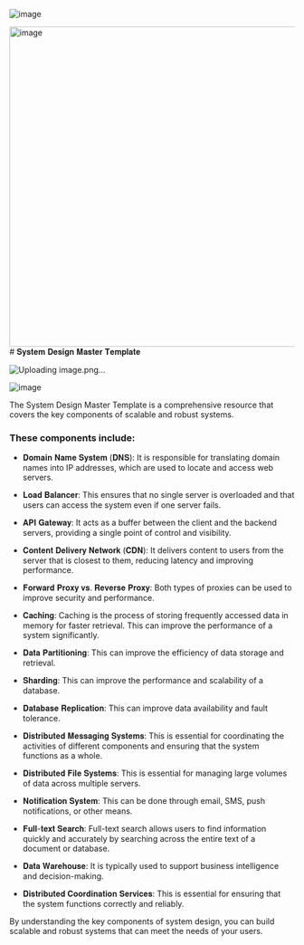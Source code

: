 ![image](https://github.com/user-attachments/assets/77dbe8f2-c285-4d68-857a-a40401b70811)


<img width="566" alt="image" src="https://github.com/user-attachments/assets/32e8483a-d4a2-4643-93af-df7f8a8cb2a7"># 𝐒𝐲𝐬𝐭𝐞𝐦 𝐃𝐞𝐬𝐢𝐠𝐧 𝐌𝐚𝐬𝐭𝐞𝐫 𝐓𝐞𝐦𝐩𝐥𝐚𝐭𝐞

![Uploading image.png…]()


![image](https://github.com/user-attachments/assets/9c64ae21-64da-44a7-81c3-83cc65711eb9)

The System Design Master Template is a comprehensive resource that covers the key components of scalable and robust systems.

### These components include:

- 𝐃𝐨𝐦𝐚𝐢𝐧 𝐍𝐚𝐦𝐞 𝐒𝐲𝐬𝐭𝐞𝐦 (𝐃𝐍𝐒): It is responsible for translating domain names into IP addresses, which are used to locate and access web servers.

- 𝐋𝐨𝐚𝐝 𝐁𝐚𝐥𝐚𝐧𝐜𝐞𝐫: This ensures that no single server is overloaded and that users can access the system even if one server fails.

- 𝐀𝐏𝐈 𝐆𝐚𝐭𝐞𝐰𝐚𝐲: It acts as a buffer between the client and the backend servers, providing a single point of control and visibility.

- 𝐂𝐨𝐧𝐭𝐞𝐧𝐭 𝐃𝐞𝐥𝐢𝐯𝐞𝐫𝐲 𝐍𝐞𝐭𝐰𝐨𝐫𝐤 (𝐂𝐃𝐍): It delivers content to users from the server that is closest to them, reducing latency and improving performance.

- 𝐅𝐨𝐫𝐰𝐚𝐫𝐝 𝐏𝐫𝐨𝐱𝐲 𝐯𝐬. 𝐑𝐞𝐯𝐞𝐫𝐬𝐞 𝐏𝐫𝐨𝐱𝐲: Both types of proxies can be used to improve security and performance.

- 𝐂𝐚𝐜𝐡𝐢𝐧𝐠: Caching is the process of storing frequently accessed data in memory for faster retrieval. This can improve the performance of a system significantly.

- 𝐃𝐚𝐭𝐚 𝐏𝐚𝐫𝐭𝐢𝐭𝐢𝐨𝐧𝐢𝐧𝐠: This can improve the efficiency of data storage and retrieval.

- 𝐒𝐡𝐚𝐫𝐝𝐢𝐧𝐠: This can improve the performance and scalability of a database.

- 𝐃𝐚𝐭𝐚𝐛𝐚𝐬𝐞 𝐑𝐞𝐩𝐥𝐢𝐜𝐚𝐭𝐢𝐨𝐧: This can improve data availability and fault tolerance.

- 𝐃𝐢𝐬𝐭𝐫𝐢𝐛𝐮𝐭𝐞𝐝 𝐌𝐞𝐬𝐬𝐚𝐠𝐢𝐧𝐠 𝐒𝐲𝐬𝐭𝐞𝐦𝐬: This is essential for coordinating the activities of different components and ensuring that the system functions as a whole.

- 𝐃𝐢𝐬𝐭𝐫𝐢𝐛𝐮𝐭𝐞𝐝 𝐅𝐢𝐥𝐞 𝐒𝐲𝐬𝐭𝐞𝐦𝐬: This is essential for managing large volumes of data across multiple servers.

- 𝐍𝐨𝐭𝐢𝐟𝐢𝐜𝐚𝐭𝐢𝐨𝐧 𝐒𝐲𝐬𝐭𝐞𝐦: This can be done through email, SMS, push notifications, or other means.

- 𝐅𝐮𝐥𝐥-𝐭𝐞𝐱𝐭 𝐒𝐞𝐚𝐫𝐜𝐡: Full-text search allows users to find information quickly and accurately by searching across the entire text of a document or database.

- 𝐃𝐚𝐭𝐚 𝐖𝐚𝐫𝐞𝐡𝐨𝐮𝐬𝐞: It is typically used to support business intelligence and decision-making.

- 𝐃𝐢𝐬𝐭𝐫𝐢𝐛𝐮𝐭𝐞𝐝 𝐂𝐨𝐨𝐫𝐝𝐢𝐧𝐚𝐭𝐢𝐨𝐧 𝐒𝐞𝐫𝐯𝐢𝐜𝐞𝐬: This is essential for ensuring that the system functions correctly and reliably.

By understanding the key components of system design, you can build scalable and robust systems that can meet the needs of your users.
